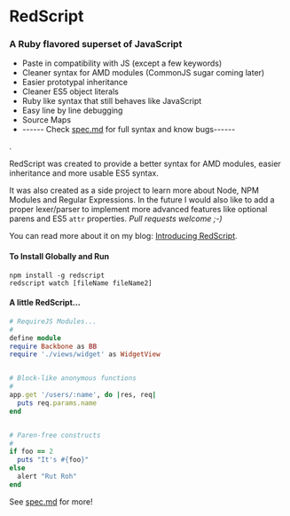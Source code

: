 # RedScript  
### A Ruby flavored superset of JavaScript

* Paste in compatibility with JS (except a few keywords)
* Cleaner syntax for AMD modules (CommonJS sugar coming later)
* Easier prototypal inheritance
* Cleaner ES5 object literals
* Ruby like syntax that still behaves like JavaScript
* Easy line by line debugging
* Source Maps
* ------ Check [spec.md](https://github.com/AdamBrodzinski/RedScript/blob/master/spec.md) for full syntax and know bugs------

.

RedScript was created to provide a better syntax for AMD modules, easier inheritance and more usable ES5 syntax.

It was also created as a side project to learn more about Node, NPM Modules and Regular Expressions. In the future I would also like to add a proper lexer/parser to implement more advanced features like optional parens and ES5 `attr` properties. *Pull requests welcome ;-)*

You can read more about it on my blog: [Introducing RedScript](http://adamb.me/blog/2013/01/27/introducing-redscript/).


#### To Install Globally and Run

```
npm install -g redscript
redscript watch [fileName fileName2]
```

#### A little RedScript...

```ruby
# RequireJS Modules...
#
define module
require Backbone as BB
require './views/widget' as WidgetView


# Block-like anonymous functions
#
app.get '/users/:name', do |res, req|
  puts req.params.name
end


# Paren-free constructs
#
if foo == 2
  puts "It's #{foo}"
else
  alert "Rut Roh"
end
```
See [spec.md](https://github.com/AdamBrodzinski/RedScript/blob/master/spec.md) for more!

